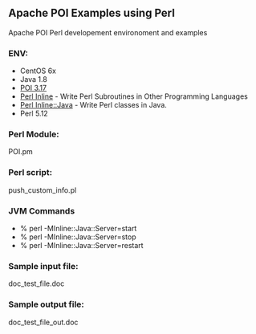 ## Apache POI Examples using Perl
Apache POI Perl developement environoment and examples

### ENV:
* CentOS 6x
* Java 1.8
* [POI 3.17](https://poi.apache.org/)
* [Perl Inline](https://metacpan.org/pod/Inline) - Write Perl Subroutines in Other Programming Languages  
* [Perl Inline::Java](https://metacpan.org/pod/Inline::Java) - Write Perl classes in Java.  
* Perl 5.12

### Perl Module:
POI.pm

### Perl script:
push_custom_info.pl

### JVM Commands
* % perl -MInline::Java::Server=start   
* % perl -MInline::Java::Server=stop   
* % perl -MInline::Java::Server=restart
### Sample input file:
doc_test_file.doc

### Sample output file:
doc_test_file_out.doc
